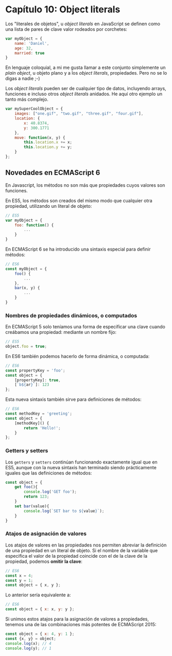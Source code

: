 # Capítulo 10: Object literals

Los "literales de objetos", u *object literals* en JavaScript se definen como una lista de pares de clave valor rodeados por corchetes:

```javascript
var myObject = {
    name: 'Daniel',
    age: 32,
    married: true
}
```
En lenguaje coloquial, a mi me gusta llamar a este conjunto simplemente un *plain object*, u objeto plano y a los *object literals*, propiedades. Pero no se lo digas a nadie ;-)

Los *object literals* pueden ser de cualquier tipo de datos, incluyendo arrays, funciones e incluso otros *object literals* anidados. He aquí otro ejemplo un tanto más complejo.

```javascript
var mySuperCoolObject = {
    images: ["one.gif", "two.gif", "three.gif", "four.gif"],
    location: {
        x: 40.8374,
        y: 300.1771
    },
    move: function(x, y) {
        this.location.x += x;
        this.location.y += y;
    }
};
```

## Novedades en ECMAScript 6
En Javascript, los métodos no son más que propiedades cuyos valores son funciones.

En ES5, los métodos son creados del mismo modo que cualquier otra propiedad, utilizando un literal de objeto:

```javascript
// ES5
var myObject = {
    foo: function() {
        ...
    }
}
```

En ECMAScript 6 se ha introducido una sintaxis especial para definir métodos:

```javascript
// ES6
const myObject = {
    foo() {
        ...
    },
    bar(x, y) {
        ...
    }
}
```

### Nombres de propiedades dinámicos, o computados
En ECMAScript 5 solo teníamos una forma de especificar una clave cuando creábamos una propiedad: mediante un nombre fijo:

```javascript
// ES5
object.foo = true;
```

En ES6 también podemos hacerlo de forma dinámica, o computada:

```javascript
// ES6
const propertyKey = 'foo';
const object = {
    [propertyKey]: true,
    [`b${ar}`]: 123
};
```

Esta nueva sintaxis también sirve para definiciones de métodos:

```javascript
// ES6
const methodKey = 'greeting';
const object = {
    [methodKey]() {
        return 'Hello!';
    }
};
```

### Getters y setters
Los `getters` y `setters` continúan funcionando exactamente igual que en ES5, aunque con la nueva sintaxis han terminado siendo prácticamente iguales que las definiciones de métodos:

```javascript
const object = {
    get foo(){
        console.log('GET foo');
        return 123;
    }
    set bar(value){
        console.log(`SET bar to ${value}`);
    }
}
```

### Atajos de asignación de valores
Los atajos de valores en las propiedades nos permiten abreviar la definición de una propiedad en un literal de objeto. Si el nombre de la variable que especifica el valor de la propiedad coincide con el de la clave de la propiedad, podemos **omitir la clave**:

```javascript
// ES6
const x = 4;
const y = 1;
const object = { x, y };
```
Lo anterior sería equivalente a:

```javascript
// ES6
const object = { x: x, y: y }; 
```

Si unimos estos atajos para la asignación de valores a propiedades, tenemos una de las combinaciones más potentes de ECMAScript 2015:

```javascript
const object = { x: 4, y: 1 };
const {x, y} = object;
console.log(x); // 4
console.log(y); // 1
```
